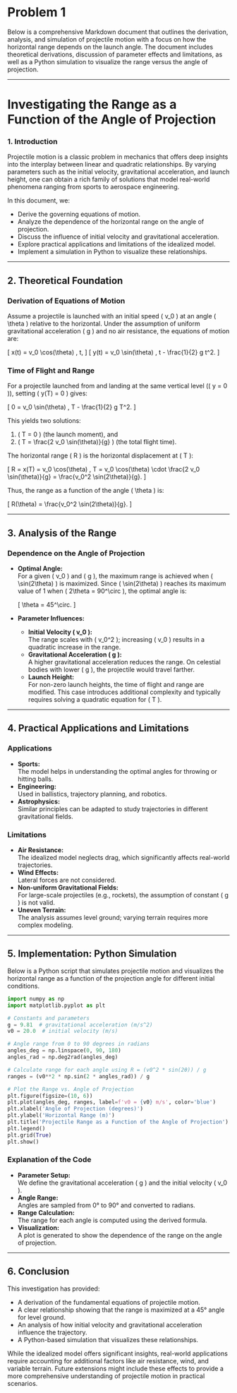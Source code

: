# Problem 1

Below is a comprehensive Markdown document that outlines the derivation, analysis, and simulation of projectile motion with a focus on how the horizontal range depends on the launch angle. The document includes theoretical derivations, discussion of parameter effects and limitations, as well as a Python simulation to visualize the range versus the angle of projection.

---

# Investigating the Range as a Function of the Angle of Projection

### 1. Introduction

Projectile motion is a classic problem in mechanics that offers deep insights into the interplay between linear and quadratic relationships. By varying parameters such as the initial velocity, gravitational acceleration, and launch height, one can obtain a rich family of solutions that model real-world phenomena ranging from sports to aerospace engineering.

In this document, we:

- Derive the governing equations of motion.
- Analyze the dependence of the horizontal range on the angle of projection.
- Discuss the influence of initial velocity and gravitational acceleration.
- Explore practical applications and limitations of the idealized model.
- Implement a simulation in Python to visualize these relationships.

---

## 2. Theoretical Foundation

### Derivation of Equations of Motion

Assume a projectile is launched with an initial speed \( v_0 \) at an angle \( \theta \) relative to the horizontal. Under the assumption of uniform gravitational acceleration \( g \) and no air resistance, the equations of motion are:

\[
x(t) = v_0 \cos(\theta) \, t,
\]
\[
y(t) = v_0 \sin(\theta) \, t - \frac{1}{2} g t^2.
\]

### Time of Flight and Range

For a projectile launched from and landing at the same vertical level (\( y = 0 \)), setting \( y(T) = 0 \) gives:

\[
0 = v_0 \sin(\theta) \, T - \frac{1}{2} g T^2.
\]

This yields two solutions:

1. \( T = 0 \) (the launch moment), and
2. \( T = \frac{2 v_0 \sin(\theta)}{g} \) (the total flight time).

The horizontal range \( R \) is the horizontal displacement at \( T \):

\[
R = x(T) = v_0 \cos(\theta) \, T = v_0 \cos(\theta) \cdot \frac{2 v_0 \sin(\theta)}{g} = \frac{v_0^2 \sin(2\theta)}{g}.
\]

Thus, the range as a function of the angle \( \theta \) is:

\[
R(\theta) = \frac{v_0^2 \sin(2\theta)}{g}.
\]

---

## 3. Analysis of the Range

### Dependence on the Angle of Projection

- **Optimal Angle:**  
  For a given \( v_0 \) and \( g \), the maximum range is achieved when \( \sin(2\theta) \) is maximized. Since \( \sin(2\theta) \) reaches its maximum value of 1 when \( 2\theta = 90^\circ \), the optimal angle is:

  \[
  \theta = 45^\circ.
  \]

- **Parameter Influences:**
  - **Initial Velocity \( v_0 \):**  
    The range scales with \( v_0^2 \); increasing \( v_0 \) results in a quadratic increase in the range.
  - **Gravitational Acceleration \( g \):**  
    A higher gravitational acceleration reduces the range. On celestial bodies with lower \( g \), the projectile would travel farther.
  - **Launch Height:**  
    For non-zero launch heights, the time of flight and range are modified. This case introduces additional complexity and typically requires solving a quadratic equation for \( T \).

---

## 4. Practical Applications and Limitations

### Applications

- **Sports:**  
  The model helps in understanding the optimal angles for throwing or hitting balls.
- **Engineering:**  
  Used in ballistics, trajectory planning, and robotics.
- **Astrophysics:**  
  Similar principles can be adapted to study trajectories in different gravitational fields.

### Limitations

- **Air Resistance:**  
  The idealized model neglects drag, which significantly affects real-world trajectories.
- **Wind Effects:**  
  Lateral forces are not considered.
- **Non-uniform Gravitational Fields:**  
  For large-scale projectiles (e.g., rockets), the assumption of constant \( g \) is not valid.
- **Uneven Terrain:**  
  The analysis assumes level ground; varying terrain requires more complex modeling.

---

## 5. Implementation: Python Simulation

Below is a Python script that simulates projectile motion and visualizes the horizontal range as a function of the projection angle for different initial conditions.

```python
import numpy as np
import matplotlib.pyplot as plt

# Constants and parameters
g = 9.81  # gravitational acceleration (m/s^2)
v0 = 20.0  # initial velocity (m/s)

# Angle range from 0 to 90 degrees in radians
angles_deg = np.linspace(0, 90, 180)
angles_rad = np.deg2rad(angles_deg)

# Calculate range for each angle using R = (v0^2 * sin(2θ)) / g
ranges = (v0**2 * np.sin(2 * angles_rad)) / g

# Plot the Range vs. Angle of Projection
plt.figure(figsize=(10, 6))
plt.plot(angles_deg, ranges, label=f'v0 = {v0} m/s', color='blue')
plt.xlabel('Angle of Projection (degrees)')
plt.ylabel('Horizontal Range (m)')
plt.title('Projectile Range as a Function of the Angle of Projection')
plt.legend()
plt.grid(True)
plt.show()
```

### Explanation of the Code

- **Parameter Setup:**  
  We define the gravitational acceleration \( g \) and the initial velocity \( v_0 \).
- **Angle Range:**  
  Angles are sampled from 0° to 90° and converted to radians.
- **Range Calculation:**  
  The range for each angle is computed using the derived formula.
- **Visualization:**  
  A plot is generated to show the dependence of the range on the angle of projection.

---

## 6. Conclusion

This investigation has provided:

- A derivation of the fundamental equations of projectile motion.
- A clear relationship showing that the range is maximized at a 45° angle for level ground.
- An analysis of how initial velocity and gravitational acceleration influence the trajectory.
- A Python-based simulation that visualizes these relationships.

While the idealized model offers significant insights, real-world applications require accounting for additional factors like air resistance, wind, and variable terrain. Future extensions might include these effects to provide a more comprehensive understanding of projectile motion in practical scenarios.
